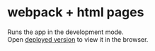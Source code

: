 # webpack + html pages

Runs the app in the development mode.\
Open [deployed version](https://oleksandr-kupenko.github.io//DB2-webpack.git/) to view it in the browser.
